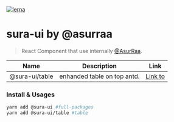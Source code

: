 [![lerna](https://img.shields.io/badge/maintained%20with-lerna-cc00ff.svg)](https://lerna.js.org/)

# sura-ui by @asurraa

> React Component that use internally [@AsurRaa](https://github.com/asurraa).

| Name           | Description                 | Link                                                                     |
| -------------- | --------------------------- | ------------------------------------------------------------------------ |
| @sura-ui/table | enhanded table on top antd. | [Link to](https://github.com/asurraa/sura-ui/tree/master/packages/table) |

### Install & Usages

```sh
yarn add @sura-ui #full-packages
yarn add @sura-ui/table #table
```
